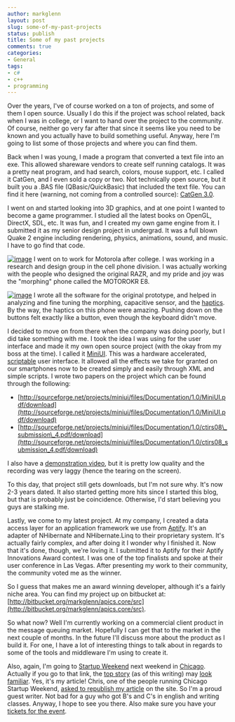```yaml
---
author: markglenn
layout: post
slug: some-of-my-past-projects
status: publish
title: Some of my past projects
comments: true
categories:
- General
tags:
- c#
- c++
- programming
---
```

Over the years, I've of course worked on a ton of projects, and some of them I
open source. Usually I do this if the project was school related, back when I
was in college, or I want to hand over the project to the community. Of course,
neither go very far after that since it seems like you need to be known and you
actually have to build something useful.  Anyway, here I'm going to list some
of those projects and where you can find them. 

<!--more-->

Back when I was young, I made a program that converted a text file into an exe.
This allowed shareware vendors to create self running catalogs. It was a pretty
neat program, and had search, colors, mouse support, etc. I called it CatGen,
and I even sold a copy or two.  Not technically open source, but it built you a
.BAS file (QBasic/QuickBasic) that included the text file. You can find it here
(warning, not coming from a controlled source): 
[CatGen 3.0](http://piotrkosoft.net/pub/mirrors/simtelnet/msdos/basic/catgen30.zip).

I went on and started looking into 3D graphics, and at one point I wanted to
become a game programmer. I studied all the latest books on OpenGL, DirectX,
SDL, etc. It was fun, and I created my own game engine from it. I submitted it
as my senior design project in undergrad. It was a full blown Quake 2 engine
including rendering, physics, animations, sound, and music. I have to go find
that code.

[![image](http://www.codefixes.com/wp-content/uploads/2010/11/screenshot1-300x261.jpg
"Quake 2 style
engine")](http://www.codefixes.com/wp-content/uploads/2010/11/screenshot1.jpg)
I went on to work for Motorola after college. I was working in a research and
design group in the cell phone division. I was actually working with the people
who designed the original RAZR, and my pride and joy was the "morphing" phone
called the MOTOROKR E8.

[![image](http://www.codefixes.com/wp-content/uploads/2010/11/motorola-rokr-e8-combo-300x210.jpg
"Motorola ROKR E8")](http://www.codefixes.com/wp-content/uploads/2010/11/motorola-rokr-e8-combo.jpg)
I wrote all the software for the original prototype, and helped in analyzing
and fine tuning the morphing, capacitive sensor, and the
[haptics](http://en.wikipedia.org/wiki/Haptic_technology). By the way, the
haptics on this phone were amazing. Pushing down on the buttons felt exactly
like a button, even though the keyboard didn't move.

I decided to move on from there when the company was doing poorly, but I did
take something with me. I took the idea I was using for the user interface and
made it my own open source project (with the okay from my boss at the time). I
called it [MiniUI](https://sourceforge.net/projects/miniui/). This was a
hardware accelerated, [scriptable](http://www.lua.org/) user interface. It
allowed all the effects we take for granted on our smartphones now to be
created simply and easily through XML and simple scripts. I wrote two papers on
the project which can be found through the following:

-   [http://sourceforge.net/projects/miniui/files/Documentation/1.0/MiniUI.pdf/download](http://sourceforge.net/projects/miniui/files/Documentation/1.0/MiniUI.pdf/download)
-   [http://sourceforge.net/projects/miniui/files/Documentation/1.0/ctirs08\_submission\_4.pdf/download](http://sourceforge.net/projects/miniui/files/Documentation/1.0/ctirs08_submission_4.pdf/download)

I also have a [demonstration video](http://video.google.com/videoplay?docid=-4422339729517928865#), but it
is pretty low quality and the recording was very laggy (hence the tearing on
the screen).

To this day, that project still gets downloads, but I'm not sure why. It's now
2-3 years dated. It also started getting more hits since I started this blog,
but that is probably just be coincidence. Otherwise, I'd start believing you
guys are stalking me.  

Lastly, we come to my latest project. At my company, I created a data access
layer for an application framework we use from
[Aptify](http://www.aptify.com/Home.aspx). It's an adapter of NHibernate and
NHibernate.Linq to their proprietary system. It's actually fairly complex, and
after doing it I wonder why I finished it. Now that it's done, though, we're
loving it. I submitted it to Aptify for their Aptify Innovations Award contest.
I was one of the top finalists and spoke at their user conference in Las Vegas.
After presenting my work to their community, the community voted me as the
winner. 

So I guess that makes me an award winning developer, although it's a fairly
niche area. You can find my project up on bitbucket at:
[http://bitbucket.org/markglenn/apics.core/src](http://bitbucket.org/markglenn/apics.core/src).

So what now? Well I'm currently working on a commercial client product in the
message queuing market. Hopefully I can get that to the market in the next
couple of months. In the future I'll discuss more about the product as I build
it. For one, I have a lot of interesting things to talk about in regards to
some of the tools and middleware I'm using to create it.

Also, again, I'm going to [Startup Weekend](http://startupweekend.org/) next
weekend in [Chicago](http://chicago.startupweekend.org/). Actually if you go to
that link, the [top story](http://chicago.startupweekend.org/coders'-survival-guide-to-startup-weekend/)
(as of this writing) may [look familiar](http://www.codefixes.com/2010/11/coders-survival-guide-to-startup-weekend/).
Yes, it's my article!  Chris, one of the people running Chicago Startup
Weekend, [asked to republish my article](http://www.codefixes.com/2010/11/coders-survival-guide-to-startup-weekend/#comment-5)
on the site. So I'm a proud guest writer. Not bad for a guy who got B's and C's
in english and writing classes. Anyway, I hope to see you there.  Also make
sure you have your [tickets for the event](http://www.eventbrite.com/event/936652553).
